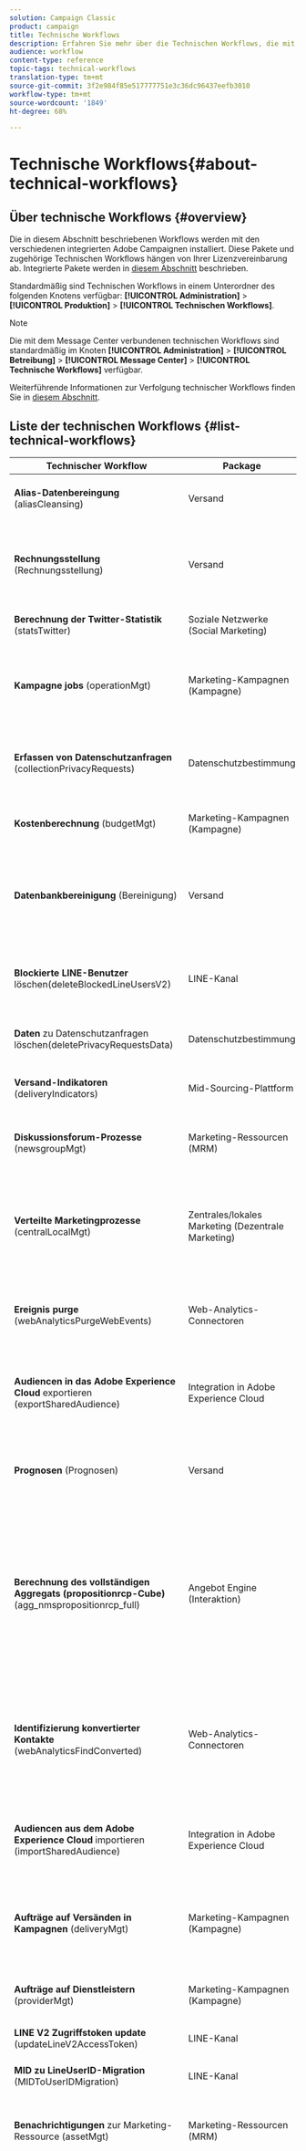 ```yaml
---
solution: Campaign Classic
product: campaign
title: Technische Workflows
description: Erfahren Sie mehr über die Technischen Workflows, die mit Campaign Classic-Paketen verfügbar sind.
audience: workflow
content-type: reference
topic-tags: technical-workflows
translation-type: tm+mt
source-git-commit: 3f2e984f85e517777751e3c36dc96437eefb3010
workflow-type: tm+mt
source-wordcount: '1849'
ht-degree: 68%

---
```



# Technische Workflows{#about-technical-workflows}

## Über technische Workflows {#overview}

Die in diesem Abschnitt beschriebenen Workflows werden mit den verschiedenen integrierten Adobe Campaignen installiert. Diese Pakete und zugehörige Technischen Workflows hängen von Ihrer Lizenzvereinbarung ab. Integrierte Pakete werden in [diesem Abschnitt](../../installation/using/installing-campaign-standard-packages.md) beschrieben.

Standardmäßig sind Technischen Workflows in einem Unterordner des folgenden Knotens verfügbar: **[!UICONTROL Administration]** > **[!UICONTROL Produktion]** > **[!UICONTROL Technischen Workflows]**.

>[!NOTE]
>
>Die mit dem Message Center verbundenen technischen Workflows sind standardmäßig im Knoten **[!UICONTROL Administration]** > **[!UICONTROL Betreibung]** > **[!UICONTROL Message Center]** > **[!UICONTROL Technische Workflows]** verfügbar.

Weiterführende Informationen zur Verfolgung technischer Workflows finden Sie in [diesem Abschnitt](../../workflow/using/monitoring-technical-workflows.md).

## Liste der technischen Workflows {#list-technical-workflows}

| Technischer Workflow | Package | Beschreibung  |
|------|--------|-----------|
| **Alias-Datenbereingung** (aliasCleansing) | Versand | Vereinheitlicht Aufzählungswerte. Wird standardmäßig täglich um 3 Uhr gestartet. |
| **Rechnungsstellung**  (Rechnungsstellung) | Versand | Übermittelt per E-Mail den Aktivitätsbericht des Systems an den fakturierungsverantwortlichen Benutzer (&#39;billing&#39;). Wird standardmäßig an jedem 25. des Monats gestartet. |
| **Berechnung der Twitter-Statistik** (statsTwitter) | Soziale Netzwerke (Social Marketing) | Berechnet Statistiken in Bezug auf Retweets und Besuchen auf Twitter. |
| **Kampagne jobs** (operationMgt) | Marketing-Kampagnen (Kampagne) | Verwaltet Vorgänge in Marketingkampagnen (Zielgruppenbestimmung, Dateiextraktion etc.). Erstellt darüber hinaus Workflows für wiederkehrende und periodische Kampagnen. |
| **Erfassen von Datenschutzanfragen** (collectionPrivacyRequests) | Datenschutzbestimmung | Mit diesem Workflow werden die in Adobe Campaign gespeicherten Empfängerdaten abgerufen und im Datenschutzanfrage-Fenster für den Download bereitgestellt. |
| **Kostenberechnung** (budgetMgt) | Marketing-Kampagnen (Kampagne) | Berechnet Ausgaben- und Kostenzeilen für Pläne, Programme, Kampagnen, Sendungen und Aufgaben. |
| **Datenbankbereinigung** (Bereinigung) | Versand | Bereinigt obsolete Daten gemäß der Konfiguration im Softwareverteilungs-Assistenten. Berechnet diverse Statistiken und Vorgänge. Wird standardmäßig täglich um 4 Uhr gestartet. Weitere Informationen dazu finden Sie auf dieser [Seite](../../production/using/database-cleanup-workflow.md#monitoring-campaign-classic). |
| **Blockierte LINE-Benutzer**  löschen(deleteBlockedLineUsersV2) | LINE-Kanal | Dieser Workflow stellt sicher, dass die Daten der LINE V2-Benutzer gelöscht werden, nachdem sie das offizielle LINE-Konto 180 Tage lang gesperrt haben. |
| **Daten**  zu Datenschutzanfragen löschen(deletePrivacyRequestsData) | Datenschutzbestimmung | Mit diesem Workflow werden die in Adobe Campaign gespeicherten Empfängerdaten gelöscht. |
| **Versand-Indikatoren** (deliveryIndicators) | Mid-Sourcing-Plattform | Aktualisiert Trackingindikatoren von Sendungen. Wird standardmäßig stündlich gestartet. |
| **Diskussionsforum-Prozesse** (newsgroupMgt) | Marketing-Ressourcen (MRM) | Sendet Benachrichtigungen in Diskussionsforen. Wird gestartet, sobald ein Validierungssignal empfangen wird |
| **Verteilte Marketingprozesse** (centralLocalMgt) | Zentrales/lokales Marketing (Dezentrale Marketing) | Führt die Vorgänge im Zusammenhang mit dem Distributed-Marketing-Modul aus. Erstellt lokale Kampagnen und verwaltet Benachrichtigungen in Bezug auf Bestellungen und der Verfügbarkeit von Kampagnenkits. |
| **Ereignis purge** (webAnalyticsPurgeWebEvents) | Web-Analytics-Connectoren | Mit diesem Arbeitsablauf können Sie jedes Ereignis entsprechend dem im Feld &quot;Lebensdauer&quot;konfigurierten Zeitraum aus dem Datenbankfeld löschen. |
| **Audiencen in das Adobe Experience Cloud**  exportieren (exportSharedAudience) | Integration in Adobe Experience Cloud | Dieser Workflow exportiert freigegebene Zielgruppen. Diese können dann in anderen von Ihnen verwendeten Lösungen der Adobe Experience Cloud genutzt werden. |
| **Prognosen** (Prognosen) | Versand | Analysiert die im Planungskalender verzeichneten Sendungen (Erstellung von Planungslogs). Wird standardmäßig täglich um 1 Uhr gestartet. |
| **Berechnung des vollständigen Aggregats (propositionrcp-Cube)** (agg_nmspropositionrcp_full) | Angebot Engine (Interaktion) | Dieser Workflow aktualisiert das full-Aggregat des Angebotsvorschlag-Cubes. Es wird standardmäßig täglich um 6 Uhr gestartet. Dieses Aggregat erfasst die folgenden Dimensionen: Kanal, Versand, Marketingangebot und Datum. Mit dem Angebotsvorschlag-Cube können anschließend Berichte auf der Basis von Angeboten erstellt werden. Weiterführende Informationen zu Cubes finden Sie in [diesem Abschnitt](../../reporting/using/about-cubes.md). |
| **Identifizierung konvertierter Kontakte**  (webAnalyticsFindConverted) | Web-Analytics-Connectoren | Dieser Arbeitsablauf indiziert Site-Besucher, die ihren Einkauf nach einer Remarketing-Kampagne abgeschlossen haben. Die durch diesen Workflow wiederhergestellten Daten können im Bericht zur Effizienz des Remarketing (siehe diese Seite) abgerufen werden. |
| **Audiencen aus dem Adobe Experience Cloud**  importieren (importSharedAudience) | Integration in Adobe Experience Cloud | Dieser Workflow ermöglicht den Import von Zielgruppen/Segmenten aus den unterschiedlichen Lösungen der Adobe Experience Cloud in Adobe Campaign. |
| **Aufträge auf Versänden in Kampagnen** (deliveryMgt) | Marketing-Kampagnen (Kampagne) | Startet den Versand der validierten Sendungen und die Anschlussvorgänge des Dienstleisters bei externen Sendungen. Außerdem werden Validierungsbenachrichtigungen und Erinnerungen gesendet. |
| **Aufträge auf Dienstleistern** (providerMgt) | Marketing-Kampagnen (Kampagne) | Startet nach erfolgter Versandvalidierung Dienstleistervorgänge (E-Mail an den Router und Anschlussvorgang).  |
| **LINE V2 Zugriffstoken update** (updateLineV2AccessToken) | LINE-Kanal | Dieser Workflow aktualisiert das Zugriffstoken auf LINE V2. |
| **MID zu LineUserID-Migration** (MIDToUserIDMigration) | LINE-Kanal | Dieser Workflow erzeugt die Kennung von LINE V2-Benutzern für die Migration von LINE V1 nach LINE V2. |
| **Benachrichtigungen**  zur Marketing-Ressource (assetMgt) | Marketing-Ressourcen (MRM) | Verwaltet die Benachrichtigungen bezüglich der Validierung und der Freigabe von Marketing-Ressourcen. |
| **Message Center  &lt;external_account_name>** (mcSynch_&lt;external_account_name>) | Kontrolle der Transaktionsnachricht (Message Center - Control) | Dieser Workflow: <ul><li>Ruft die Liste der durch die Aktion(en) verarbeiteten Ereignisse ab.</li><li>Wird mit der NmsBroadLogMsg-Tabelle synchronisiert, um die Qualifizierung der Versandnachrichten abzurufen.</li><li>Ruft Ereignis-Versandlogs ab, sobald die Synchronisation mit der NmsBroadLogMsg-Tabelle abgeschlossen ist.</li><li>Wird mit der NmsTrackingUrl-Tabelle synchronisiert, um das Tracking für die Versand-URLs abzurufen.</li><li>Ruft Ereignis-Verfolgungs-URLs ab, sobald die Synchronisation mit der NmsTrackingUrl-Tabelle abgeschlossen ist.</li><li>Ruft alle drei Stunden die E-Mail-Adressen ab, die infolge eines Versands neu in Quarantäne gekommen sind.</ul> |
| **Berechnung**  des vollständigen MessageCenter-Aggregats (agg_messageCenter_full) | Angebot Engine (Interaktion) | Dieser Arbeitsablauf aktualisiert das vollständige Aggregat für die Cube des Nachrichtenzentrums. Es wird standardmäßig jeden Tag um 3 Uhr morgens ausgelöst. Dieses Aggregat erfasst die folgenden Dimensionen: Kanal, Datum, Status und Ereignistyp. Die Message Center-Cube wird dann verwendet, um Berichte auf der Grundlage von Ereignissen zu erstellen. Weitere Informationen zu Cuben finden Sie in [diesem Abschnitt](../../reporting/using/about-cubes.md) |
| **Mid-Sourcing (Versand-Zähler)** (defaultMidSourcingDlv) | Sendung an Mid-Sourcing-Server | Dieser Workflow ruft Informationen bezüglich der Zählung von Sendungen vom Mid-Sourcing-Server ab. Zu diesen Informationen gehören allgemeine Indikatoren zum Versand wie etwa die Anzahl der Sendungen. Trackinginformationen wie Öffnungen sind nicht enthalten. Dieser Workflow wird standardmäßig alle zehn Minuten gestartet. |
| **Mid-Sourcing (Versandlogs)** (defaultMidSourcingLog) | Sendung an Mid-Sourcing-Server | Ruft Versandlogs vom Mid-Sourcing-Server ab. Wird standardmäßig stündlich gestartet. |
| **NMAC-Opt-out-Management** (mobileAppOptOutMgt) | Mobile-App-Kanal (Mobile App Channel) | Aktualisiert die Abmeldungen von Benachrichtigungen auf Mobile-Geräten. Wird standardmäßig alle sechs Stunden zwischen 1 Uhr und Mitternacht gestartet. Weitere Informationen finden Sie in [diesem Abschnitt](../../delivery/using/understanding-quarantine-management.md#push-notification-quarantines). |
| **Anzahl der aktiven Profil**  zur Rechnungsstellung (billingActiveContactCount) | angebot-Engine (Interaktion) | Mit diesem Workflow wird die Anzahl der aktiven Profile gezählt. Er wird standardmäßig jede Nacht um 1 Uhr ausgelöst. Profil bezeichnet einen Datensatz, der einen Endkunden, einen Prospect oder Lead repräsentiert. Bei diesen Daten kann es sich z. B. um einen Datensatz in der nmsRecipient-Tabelle oder einer externen Tabelle handeln, die die Kennung eines Cookies, eines Kunden oder eines Mobiltelefons oder andere für einen bestimmten Kanal relevante Informationen enthält. Die Abrechnung betrifft nur Profil, die &quot;aktiv&quot;sind. Ein Profil gilt als &quot;aktiv&quot;, wenn das Profil innerhalb der letzten 12 Monate über einen beliebigen Kanal anvisiert oder kommuniziert wurde. Die Kanäle Facebook und Twitter werden nicht berücksichtigt. Eine Übersicht über die Anzahl der aktiven Profile erhalten Sie über das Menü Administration > Kampagnenverwaltung > Kundenmetriken. |
| **Angebot Notification** (offerMgt) | Versand | Gibt stündlich validierte Angebote sowie im Angebotskatalog erstellte Kategorien in die Live-Umgebung frei. |
| **Angehaltene Workflows Bereinigung**  (cleanupPausedWorkflows) | Versand | In diesem Workflow werden ausgesetzte Workflows analysiert, für die eine normale Prioritätsstufe festgelegt wurde und die Warnhinweise und Benachrichtigungen auslösen, wenn sie zu lange angehalten werden. Nach einem Monat werden ausgesetzte technische Workflows gestoppt. Standardmäßig werden sie jeden Montag um 5 Uhr ausgelöst. Weitere Informationen finden Sie unter [Handhabung der angehaltenen Workflows](../../workflow/using/monitoring-workflow-execution.md#handling-of-paused-workflows). |
| **Bereinigung**  von Datenschutzanfragen (cleanupPrivacyRequests) | Datenschutzbestimmung | Mit diesem Workflow werden Zugriffsanfragen gelöscht, die älter als 90 Tage sind. |
| **Verarbeiten von Batch-Ereignissen** (batchEventsProcessing) | Ausführung der Transaktionsnachricht (Nachrichtencenter - Ausführung) | Teilt die Batch-Ereignisse in eine Warteschlange ein, bevor ihnen eine Nachrichtenvorlage zugeordnet wird. |
| **Verarbeiten von Echtzeit-Ereignissen** (rtEventsProcessing) | Ausführung der Transaktionsnachricht (Nachrichtencenter - Ausführung) | Teilt die Echtzeit-Ereignisse in eine Warteschlange ein, bevor ihnen eine Nachrichtenvorlage zugeordnet wird. |
| **Proposition synchronization** (propositionSynch) | Steuerung des Angebotsmoduls durch die Ausführungsinstanz | Dieser Workflow synchronisiert Vorschläge zwischen der Marketinginstanz und der Ausführungsinstanz, die für Interaktionen verwendet wird. |
| **Wiederherstellung von Web-Ereignissen** (webAnalyticsGetWebEvents) | Web-Analytics-Connectoren | Ruft stündlich die Segmente ab, die sich auf das Besucherverhalten der angegebenen Webseite beziehen, fügt die Daten zur Adobe-Campaign-Datenbank hinzu und startet den Remarketing-Workflow. |
| **Für Lieferbarkeit**  aktualisieren (DeliveryUpdate) | Zustellbarkeits-Monitoring (Email Deliverability) | Sobald das Paket zur Überwachung der Auslieferbarkeit (E-Mail-Auslieferung) installiert ist, wird dieser Arbeitsablauf jeden Abend ausgeführt, um die Liste der Regeln regelmäßig zu aktualisieren und die Plattformbereitstellung aktiv zu verwalten. |
| **Berichte-Aggregat** (reportingAggregates) | Versand | Aktualisiert die in Berichten verwendeten Aggregate. Wird standardmäßig täglich um 2 Uhr gestartet. |
| **Senden von Indikatoren und Kampagnen-Attributen**  (webAnalyticsSendMetrics) | Web-Analytics-Connectoren | Mit diesem Arbeitsablauf können Sie E-Mail-Kampagnen über den Adobe® Genesis Connector von Adobe Campaign an die Adobe Experience Cloud Suite senden. Es handelt sich um folgende Indikatoren: Gesendet (gesendet), Gesamtzahl der &quot;open&quot;(iTotalRecipientOpen), Gesamtzahl der angeklickten Empfänger (iTotalRecipientClick), Fehler (iError), Ausschluss (Opt-out) (iOptOut). |
| **Bestand: Bestellungen und Warnungen** (stockMgt) | Marketing-Kampagnen (Kampagne) | Startet die Berechnung der Lagerbestände in den Bestellzeilen und verwaltet Warnschwellen. |
| **Synchronisieren von Facebook-Fans** (syncFacebookFans) | Soziale Netzwerke (Social Marketing) | Importiert täglich um 7 Uhr Facebook-Fans in Adobe Campaign. |
| **Synchronisieren von Facebook-Seiten**  (syncFacebook) | Soziale Netzwerke (Social Marketing) | Synchronisiert täglich um 7 Uhr Facebook-Seiten mit Adobe Campaign. |
| **Synchronisieren von Twitter-Seiten**  (syncTwitter) | Soziale Netzwerke (Social Marketing) | Importiert täglich um 7 Uhr Twitter-Followers in Adobe Campaign. |
| **Aufgabe Notification** (taskMgt) | Marketing-Ressourcen (MRM) | Sendet Benachrichtigungen bezüglich Aufgaben in Marketingkampagnen. |
| **Verfolgung** (Verfolgung) | Versand | Ruft Trackinginformationen ab und konsolidiert sie. Aktualisiert außerdem die Berechnung der Tracking- und Versandstatistiken, insbesondere die von den Message-Center-Archivierungs-Workflows verwendeten. Wird standardmäßig stündlich gestartet. |
| **Status**  des Ereignisses aktualisieren(updateEventsStatus) | Ausführung der Transaktionsnachricht (Nachrichtencenter - Ausführung) | Weist Ereignissen einen Status zu. Folgende Status sind möglich:<ul><li>Ausstehend: Das Ereignis befindet sich in der Warteschlange. Ihm wurde noch keine Nachrichtenvorlage zugeordnet.</li><li>Versand ausstehend: Das Ereignis befindet sich in der Warteschlange. Ihm wurde eine Nachrichtenvorlage zugeordnet und die Versandverarbeitung ist in Gang.</li><li>Gesendet: Dieser Status wird aus den Versandlogs übernommen. Er bedeutet, dass die Nachricht gesendet wurde.</li><li>Vom Versand ignoriert: Dieser Status wird aus den Versandlogs übernommen. Er bedeutet, dass der Versand ignoriert wurde.</li><li>Versandfehler: Dieser Status wird aus den Versandlogs übernommen. Er bedeutet, dass der Versand fehlgeschlagen ist.</li><li>Ereignis wurde nicht berücksichtigt: Dem Ereignis konnte keine Nachrichtenvorlage zugeordnet werden. Es erfolgt kein weiterer Verarbeitungsversuch.</li></ul> |
| **Aktualisierung der Lieferbarkeit**  (DeliveryUpdate) | Versand | Erstellt die Liste der Qualifizierungsregeln für Bounce-Messages sowie die Liste der Domains und MX der Plattform. Der Workflow wird nur bei geöffnetem HTTPS-Port ausgeführt. Wenn das Zustellbarkeitsmodul (Email Deliverability) nicht installiert ist, werden die Listen nicht aktualisiert. |
| **Aktualisieren des Seed-Netzwerks für das Inbox-Rendering** (updateRenderingSeeds) | Inbox Rendering (IR) | Dieser Arbeitsablauf aktualisiert E-Mail-Adressen, die für das Inbox-Rendering verwendet werden, und funktioniert nur, wenn der HTTPS-Anschluss für &quot;delivery.neolane.net&quot;geöffnet ist. |
